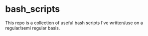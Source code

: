 # bash_scripts
This repo is a collection of useful bash scripts I've written/use on a regular/semi regular basis.
